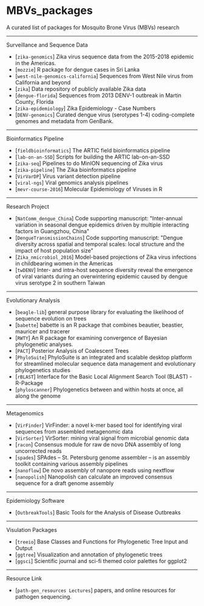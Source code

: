 # MBVs_packages
A curated list of packages for Mosquito Brone Virus (MBVs) research


-------------------------
  Surveillance and Sequence Data
* [`zika-genomics`] Zika virus sequence data from the 2015-2018 epidemic in the Americas.
* [`mozzie`] R package for dengue cases in Sri Lanka
* [`west-nile-genomics-california`] Sequences from West Nile virus from California and beyond
* [`zika`] Data repository of publicly available Zika data
* [`dengue-florida`] Sequences from 2013 DENV-1 outbreak in Martin County, Florida
* [`zika-epidemiology`] Zika Epidemiology - Case Numbers
* [`DENV-genomics`] Curated dengue virus (serotypes 1-4) coding-complete genomes and metadata from GenBank.
-------------------------
  Bioinformatics Pipeline
* [`fieldbioinformatics`] The ARTIC field bioinformatics pipeline
* [`lab-on-an-SSD`] Scripts for building the ARTIC lab-on-an-SSD
* [`zika-seq`] Pipelines to do MinION sequencing of Zika virus
* [`zika-pipeline`] The Zika bioinformatics pipeline
* [`VirVarDP`] Virus variant detection pipeline
* [`viral-ngs`] Viral genomics analysis pipelines
* [`mevr-course-2016`] Molecular Epidemiology of Viruses in R
--------------------------
  Research Project
* [`NatComm_dengue_China`] Code supporting manuscript:  "Inter-annual variation in seasonal dengue epidemics driven by multiple interacting factors in Guangzhou, China"
* [`DengueTransmissionChains`] Code supporting manuscript: "Dengue diversity across spatial and temporal scales: local structure and the impact of host population size"
* [`Zika_nmicrobiol_2016`] Model-based projections of Zika virus infections in childbearing women in the Americas
* [`twDENV`] Inter- and intra-host sequence diversity reveal the emergence of viral variants during an overwintering epidemic caused by dengue virus serotype 2 in southern Taiwan
--------------------------
  Evolutionary Analysis
* [`beagle-lib`] general purpose library for evaluating the likelihood of sequence evolution on trees
* [`babette`] babette is an R package that combines beautier, beastier, mauricer and tracerer
* [`RWTY`] An R package for examining convergence of Bayesian phylogenetic analyses.
* [`PACT`] Posterior Analysis of Coalescent Trees
* [`PhyloSuite`] PhyloSuite is an integrated and scalable desktop platform for streamlined molecular sequence data management and evolutionary phylogenetics studies
* [`rBLAST`] Interface for the Basic Local Alignment Search Tool (BLAST) - R-Package
* [`phyloscanner`] Phylogenetics between and within hosts at once, all along the genome
--------------------------
  Metagenomics
* [`VirFinder`] VirFinder: a novel k-mer based tool for identifying viral sequences from assembled metagenomic data
* [`VirSorter`] VirSorter: mining viral signal from microbial genomic data
* [`racon`] Consensus module for raw de novo DNA assembly of long uncorrected reads
* [`spades`] SPAdes – St. Petersburg genome assembler – is an assembly toolkit containing various assembly pipelines
* [`nanoflow`] De novo assembly of nanopore reads using nextflow
* [`nanopolish`] Nanopolish can calculate an improved consensus sequence for a draft genome assembly
--------------------------
  Epidemiology Software
* [`OutbreakTools`] Basic Tools for the Analysis of Disease Outbreaks
--------------------------
  Visulation Packages
* [`treeio`] Base Classes and Functions for Phylogenetic Tree Input and Output
* [`ggtree`] Visualization and annotation of phylogenetic trees
* [`ggsci`] Scientific journal and sci-fi themed color palettes for ggplot2
--------------------------
  Resource Link
* [`path-gen_resources Lectures`] papers, and online resources for pathogen sequencing.
